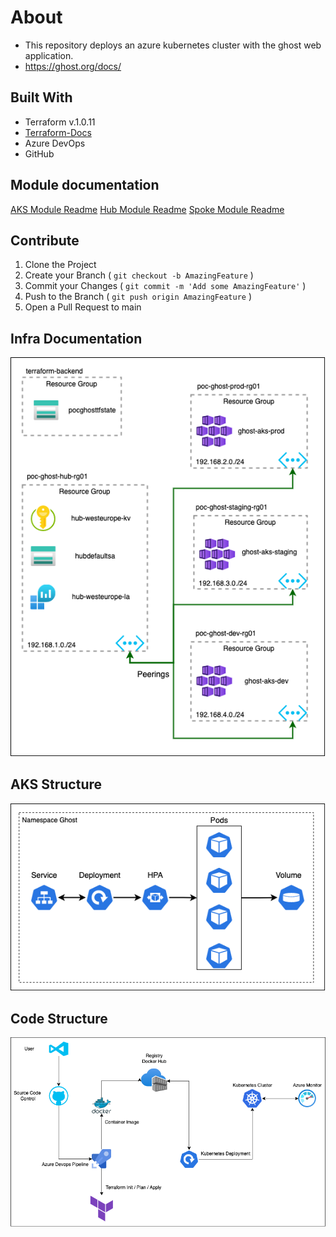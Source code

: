# About

- This repository deploys an azure kubernetes cluster with the ghost web application.
- https://ghost.org/docs/

## Built With

- Terraform v.1.0.11
- [Terraform-Docs](https://terraform-docs.io/)
- Azure DevOps
- GitHub

## Module documentation

[AKS Module Readme](/infrastructure/modules/aks/README.md)
[Hub Module Readme](/infrastructure/modules/hub/README.md)
[Spoke Module Readme](/infrastructure/modules/spoke/README.md)

## Contribute

1. Clone the Project
2. Create your Branch ( `git checkout -b AmazingFeature` )
3. Commit your Changes ( `git commit -m 'Add some AmazingFeature'` )
4. Push to the Branch ( `git push origin AmazingFeature` )
5. Open a Pull Request to main

## Infra Documentation

![hub-spoke](/docs/hub-spoke.png)

## AKS Structure

![aks-structure](/docs/aks-structure.png)

## Code Structure

![code-structure](/docs/code-structure.png)